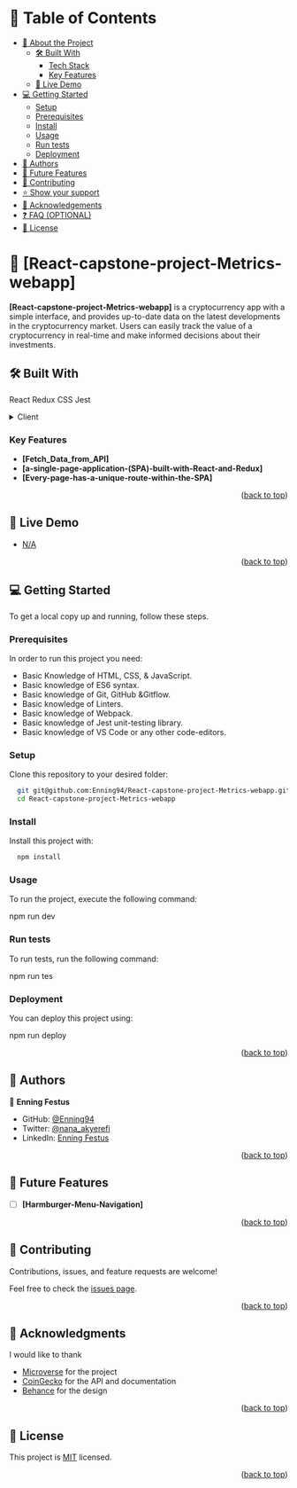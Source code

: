 <a name="readme-top"></a>

# 📗 Table of Contents

- [📖 About the Project](#about-project)
  - [🛠 Built With](#built-with)
    - [Tech Stack](#tech-stack)
    - [Key Features](#key-features)
  - [🚀 Live Demo](#live-demo)
- [💻 Getting Started](#getting-started)
  - [Setup](#setup)
  - [Prerequisites](#prerequisites)
  - [Install](#install)
  - [Usage](#usage)
  - [Run tests](#run-tests)
  - [Deployment](#triangular_flag_on_post-deployment)
- [👥 Authors](#authors)
- [🔭 Future Features](#future-features)
- [🤝 Contributing](#contributing)
- [⭐️ Show your support](#support)
- [🙏 Acknowledgements](#acknowledgements)
- [❓ FAQ (OPTIONAL)](#faq)
- [📝 License](#license)

# 📖 [React-capstone-project-Metrics-webapp] <a name="about-project"></a>

**[React-capstone-project-Metrics-webapp]** is a cryptocurrency app with a simple interface, and provides up-to-date data on the latest developments in the cryptocurrency market.
 Users can easily track the value of a cryptocurrency in real-time and make informed decisions about their investments.

## 🛠 Built With 
<a name="built-with">React</a>
<a name="built-with">Redux</a>
<a name="built-with">CSS</a>
<a name="built-with">Jest</a>
<details>
  <summary>Client</summary>
  <ul>
    <li><a href="https://reactjs.org/">React.js</a></li>
  </ul>
</details>

### Key Features <a name="key-features"></a>

- **[Fetch_Data_from_API]**
- **[a-single-page-application-(SPA)-built-with-React-and-Redux]**
- **[Every-page-has-a-unique-route-within-the-SPA]**

<p align="right">(<a href="#readme-top">back to top</a>)</p>

## 🚀 Live Demo <a name="live-demo"></a>

- [N/A](https://yourdeployedapplicationlink.com)

<p align="right">(<a href="#readme-top">back to top</a>)</p>

## 💻 Getting Started <a name="getting-started"></a>

To get a local copy up and running, follow these steps.

### Prerequisites

In order to run this project you need:

- Basic Knowledge of HTML, CSS, & JavaScript.
- Basic knowledge of ES6 syntax.
- Basic knowledge of Git, GitHub &Gitflow.
- Basic knowledge of Linters.
- Basic knowledge of Webpack.
- Basic knowledge of Jest unit-testing library.
- Basic knowledge of VS Code or any other code-editors.



### Setup

Clone this repository to your desired folder:

```sh
  git git@github.com:Enning94/React-capstone-project-Metrics-webapp.git
  cd React-capstone-project-Metrics-webapp
```


### Install

Install this project with:



```sh
  npm install
```


### Usage

To run the project, execute the following command:

  npm run dev

### Run tests

To run tests, run the following command:

npm run tes

### Deployment

You can deploy this project using:

 npm run deploy

<p align="right">(<a href="#readme-top">back to top</a>)</p>

## 👥 Authors <a name="authors"></a>

👤 **Enning Festus**

- GitHub: [@Enning94](https://github.com/Enning94)
- Twitter: [@nana_akyerefi](https://twitter.com/nana_akyerefi)
- LinkedIn: [Enning Festus](https://www.linkedin.com/in/enningfestus/)

<p align="right">(<a href="#readme-top">back to top</a>)</p>

## 🔭 Future Features <a name="future-features"></a>

- [ ] **[Harmburger-Menu-Navigation]**

<p align="right">(<a href="#readme-top">back to top</a>)</p>

## 🤝 Contributing <a name="contributing"></a>

Contributions, issues, and feature requests are welcome!

Feel free to check the [issues page](https://github.com/Enning94/React-capstone-project-Metrics-webapp/issues).

<p align="right">(<a href="#readme-top">back to top</a>)</p>

## 🙏 Acknowledgments <a name="acknowledgements"></a>

I would like to thank

- [Microverse](https://www.microverse.org/) for the project
- [CoinGecko](https://www.coingecko.com/) for the API and documentation
- [Behance](https://www.behance.net/sakwadesignstudio) for the design

<p align="right">(<a href="#readme-top">back to top</a>)</p>

## 📝 License <a name="license"></a>

This project is [MIT](./MIT.md) licensed.


<p align="right">(<a href="#readme-top">back to top</a>)</p>
